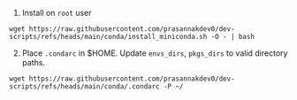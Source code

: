1. Install on `root` user
```
wget https://raw.githubusercontent.com/prasannakdev0/dev-scripts/refs/heads/main/conda/install_miniconda.sh -O - | bash
```

2. Place `.condarc` in $HOME. Update `envs_dirs`, `pkgs_dirs` to valid directory paths.
```
wget https://raw.githubusercontent.com/prasannakdev0/dev-scripts/refs/heads/main/conda/.condarc -P ~/
```